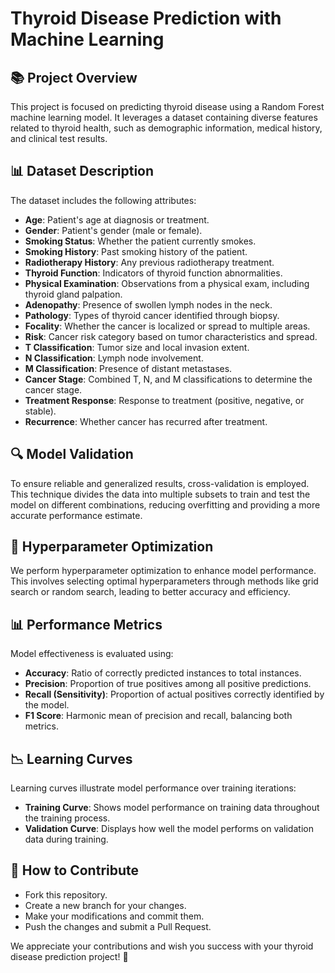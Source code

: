 # Thyroid Disease Prediction with Machine Learning

## 📚 Project Overview
This project is focused on predicting thyroid disease using a Random Forest machine learning model. It leverages a dataset containing diverse features related to thyroid health, such as demographic information, medical history, and clinical test results.

## 📊 Dataset Description
The dataset includes the following attributes:

- **Age**: Patient's age at diagnosis or treatment.
- **Gender**: Patient's gender (male or female).
- **Smoking Status**: Whether the patient currently smokes.
- **Smoking History**: Past smoking history of the patient.
- **Radiotherapy History**: Any previous radiotherapy treatment.
- **Thyroid Function**: Indicators of thyroid function abnormalities.
- **Physical Examination**: Observations from a physical exam, including thyroid gland palpation.
- **Adenopathy**: Presence of swollen lymph nodes in the neck.
- **Pathology**: Types of thyroid cancer identified through biopsy.
- **Focality**: Whether the cancer is localized or spread to multiple areas.
- **Risk**: Cancer risk category based on tumor characteristics and spread.
- **T Classification**: Tumor size and local invasion extent.
- **N Classification**: Lymph node involvement.
- **M Classification**: Presence of distant metastases.
- **Cancer Stage**: Combined T, N, and M classifications to determine the cancer stage.
- **Treatment Response**: Response to treatment (positive, negative, or stable).
- **Recurrence**: Whether cancer has recurred after treatment.

## 🔍 Model Validation
To ensure reliable and generalized results, cross-validation is employed. This technique divides the data into multiple subsets to train and test the model on different combinations, reducing overfitting and providing a more accurate performance estimate.

## 🎯 Hyperparameter Optimization
We perform hyperparameter optimization to enhance model performance. This involves selecting optimal hyperparameters through methods like grid search or random search, leading to better accuracy and efficiency.

## 📊 Performance Metrics
Model effectiveness is evaluated using:

- **Accuracy**: Ratio of correctly predicted instances to total instances.
- **Precision**: Proportion of true positives among all positive predictions.
- **Recall (Sensitivity)**: Proportion of actual positives correctly identified by the model.
- **F1 Score**: Harmonic mean of precision and recall, balancing both metrics.

## 📉 Learning Curves
Learning curves illustrate model performance over training iterations:

- **Training Curve**: Shows model performance on training data throughout the training process.
- **Validation Curve**: Displays how well the model performs on validation data during training.

## 🤝 How to Contribute
- Fork this repository.
- Create a new branch for your changes.
- Make your modifications and commit them.
- Push the changes and submit a Pull Request.

We appreciate your contributions and wish you success with your thyroid disease prediction project! 🌟
